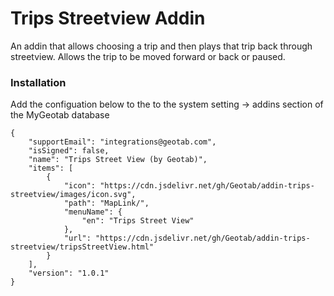 # Trips Streetview Addin

An addin that allows choosing a trip and then plays that trip back through streetview. Allows the trip to be moved forward or back or paused. 

### Installation
Add the configuation below to the to the system setting -> addins section of the MyGeotab database
```
{
    "supportEmail": "integrations@geotab.com",
    "isSigned": false,
    "name": "Trips Street View (by Geotab)",
    "items": [
        {
            "icon": "https://cdn.jsdelivr.net/gh/Geotab/addin-trips-streetview/images/icon.svg",
            "path": "MapLink/",
            "menuName": {
                "en": "Trips Street View"
            },
            "url": "https://cdn.jsdelivr.net/gh/Geotab/addin-trips-streetview/tripsStreetView.html"
        }
    ],
    "version": "1.0.1"
}
```
